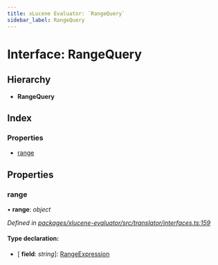 ```yaml
---
title: xLucene Evaluator: `RangeQuery`
sidebar_label: RangeQuery
---
```


# Interface: RangeQuery

## Hierarchy

* **RangeQuery**

## Index

### Properties

* [range](rangequery.md#range)

## Properties

###  range

• **range**: *object*

*Defined in [packages/xlucene-evaluator/src/translator/interfaces.ts:159](https://github.com/terascope/teraslice/blob/78714a985/packages/xlucene-evaluator/src/translator/interfaces.ts#L159)*

#### Type declaration:

* \[ **field**: *string*\]: [RangeExpression](rangeexpression.md)
